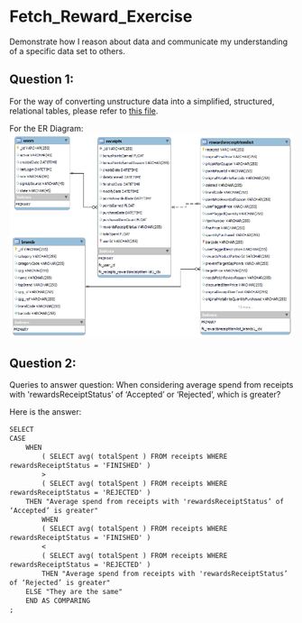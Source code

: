 # Fetch_Reward_Exercise
Demonstrate how I reason about data and communicate my understanding of a specific data set to others.

## Question 1: 

For the way of converting unstructure data into a simplified, structured, relational tables, please refer to [this file](https://github.com/chengwuw/Fetch_Reward_Exercise/blob/8bce0c709721d1ca2d7277e02e18083663cfa137/Q1_data_clean.ipynb).

For the ER Diagram:
![alt text](https://github.com/chengwuw/Fetch_Reward_Exercise/blob/8bce0c709721d1ca2d7277e02e18083663cfa137/Q1_ERD.png?raw=true) 

## Question 2:

Queries to answer question: When considering average spend from receipts with 'rewardsReceiptStatus’ of ‘Accepted’ or ‘Rejected’, which is greater?

Here is the answer:

```mysql
SELECT
CASE
	WHEN 
		( SELECT avg( totalSpent ) FROM receipts WHERE rewardsReceiptStatus = 'FINISHED' ) 
		> 
		( SELECT avg( totalSpent ) FROM receipts WHERE rewardsReceiptStatus = 'REJECTED' )
	THEN "Average spend from receipts with 'rewardsReceiptStatus’ of ‘Accepted’ is greater"
        WHEN 
		( SELECT avg( totalSpent ) FROM receipts WHERE rewardsReceiptStatus = 'FINISHED' ) 
		< 
		( SELECT avg( totalSpent ) FROM receipts WHERE rewardsReceiptStatus = 'REJECTED' )
        THEN "Average spend from receipts with 'rewardsReceiptStatus’ of ‘Rejected’ is greater"
	ELSE "They are the same"
	END AS COMPARING
;
```

